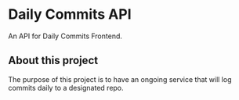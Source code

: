 # Daily Commits API

An API for Daily Commits Frontend.

## About this project

The purpose of this project is to have an ongoing service that will log commits daily to a designated repo.

